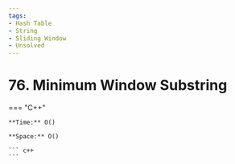 ```yaml
---
tags:
- Hash Table
- String
- Sliding Window
- Unsolved
---
```



# 76. Minimum Window Substring

=== "C++"

    **Time:** O()

    **Space:** O()

    ``` c++
    ```